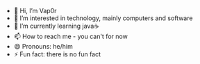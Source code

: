 - 👋 Hi, I’m Vap0r
- 👀 I’m interested in technology, mainly computers and software
- 🌱 I’m currently learning java☕
- 📫 How to reach me - you can't for now
- 😄 Pronouns: he/him
- ⚡ Fun fact: there is no fun fact
